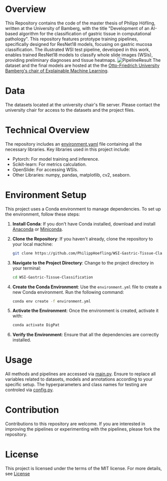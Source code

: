 # Overview
This Repository contains the code of the master thesis of Philipp Höfling, written at the University of Bamberg, with the title "Development of an AI-based algorithm for the classification of gastric tissue in computational pathology".
This repository features prototype training pipelines, specifically designed for ResNet18 models, focusing on gastric mucosa classification.
The illustrated WSI test pipeline, developed in this work, enables trained ResNet18 models to classify whole slide images (WSIs), providing preliminary diagnoses and tissue heatmaps.
![PipelineResult](https://github.com/PhilippHoefling/WSI-Gastric-Tissue-Classification/assets/40239939/19b6c188-6f6f-4319-a1a3-65a57409be17)
The dataset and the final models are hosted at the the [Otto-Friedrich University Bamberg's chair of Explainable Machine Learning](https://www.uni-bamberg.de/xai/).
# Data
The datasets located at the university chair's file server. Please contact the university chair for access to the datasets and the project files.

# Technical Overview
The repository includes an [environment.yaml](environment.yaml) file containing all the necessary libraries. Key libraries used in this project include:

- Pytorch: For model training and inference.
- Scikit-learn: For metrics calculation.
- OpenSlide: For accessing WSIs.
- Other Libraries: numpy, pandas, matplotlib, cv2, seaborn.

# Environment Setup

This project uses a Conda environment to manage dependencies. To set up the environment, follow these steps:

1. **Install Conda**: If you don't have Conda installed, download and install [Anaconda](https://www.anaconda.com/products/individual) or [Miniconda](https://docs.conda.io/en/latest/miniconda.html).

2. **Clone the Repository**: If you haven't already, clone the repository to your local machine:
    ```bash
    git clone https://github.com/PhilippHoefling/WSI-Gastric-Tissue-Classification.git
    ```

3. **Navigate to the Project Directory**: Change to the project directory in your terminal:
    ```bash
    cd WSI-Gastric-Tissue-Classification
    ```

4. **Create the Conda Environment**: Use the `environment.yml` file to create a new Conda environment. Run the following command:
    ```bash
    conda env create -f environment.yml
    ```

5. **Activate the Environment**: Once the environment is created, activate it with:
    ```bash
    conda activate DigPat
    ```

6. **Verify the Environment**: Ensure that all the dependencies are correctly installed.

   
# Usage
All methods and pipelines are accessed via [main.py](src/main.py). 
Ensure to replace all variables related to datasets, models and annotations according to your specific setup. 
The hyperparameters and class names for testing are controled via [config.py](src/config.py).
  
# Contribution
Contributions to this repository are welcome. If you are interested in improving the pipelines or experimenting with the pipelines, please fork the repository.

# License
This project is licensed under the terms of the MIT license. For more details, see [License](LICENSE)
